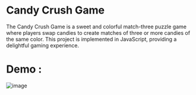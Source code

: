 # Candy Crush Game

The Candy Crush Game is a sweet and colorful match-three puzzle game where players swap candies to create matches of three or more candies of the same color. This project is implemented in JavaScript, providing a delightful gaming experience.

# Demo :

![image](https://github.com/RadinaAvramova/Candy-Crush-Game/assets/99686592/2ec1c454-6cf6-4132-b614-3c2ae3a58fd4)


